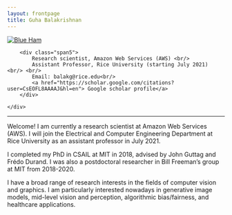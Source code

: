 ```yaml
---
layout: frontpage
title: Guha Balakrishnan
---
```


<div class="container">
    <div class="row-fluid">
        <div class="span2">
        <a href="../assets/headshot.jpg">
            <img src="../assets/headshot.jpg"
                  title="Blue Ham" alt="Blue Ham"/></a>
        </div>

        <div class="span5">
            Research scientist, Amazon Web Services (AWS) <br/>
            Assistant Professor, Rice University (starting July 2021) <br/> <br/>
            Email: balakg@rice.edu<br/>
            <a href="https://scholar.google.com/citations?user=CsEOFL8AAAAJ&hl=en"> Google scholar profile</a>
        </div>

    </div>
</div>

___

Welcome! I am currently a research scientist at Amazon Web Services (AWS). I will join the Electrical and Computer Engineering Department at Rice University as an assistant professor in July 2021. 

I completed my PhD in CSAIL at MIT in 2018, advised by John Guttag and Frédo Durand. I was also a postdoctoral researcher in Bill Freeman’s group at MIT from 2018-2020.

I have a broad range of research interests in the fields of computer vision and graphics. I am particularly interested nowadays in generative image models, mid-level vision and perception, algorithmic bias/fairness, and healthcare applications.
